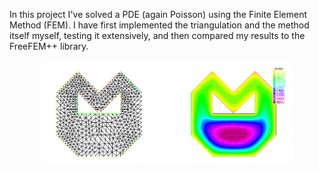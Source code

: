 In this project I've solved a PDE (again Poisson) using the Finite Element Method (FEM).
I have first implemented the triangulation and the method itself myself, testing it extensively, and then compared
my results to the FreeFEM++ library.

<div style="text-align: center;">
    <img src="teaser.png" alt="Result, obtained with FreeFEM" width="400"/>
</div>
